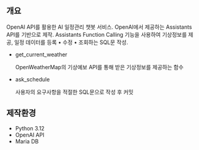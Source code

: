 ## 개요
OpenAI API를 활용한 AI 일정관리 챗봇 서비스.
OpenAI에서 제공하는 Assistants API를 기반으로 제작.
Assistants Function Calling 기능을 사용하여 기상정보를 제공, 일정 데이터를 등록 • 수정 • 조회하는 SQL문 작성.
- get_current_weather

  OpenWeatherMap의 기상예보 API를 통해 받은 기상정보를 제공하는 함수
- ask_schedule
  
  사용자의 요구사항을 적절한 SQL문으로 작성 후 커밋
  
## 제작환경
- Python 3.12
- OpenAI API
- Maria DB
